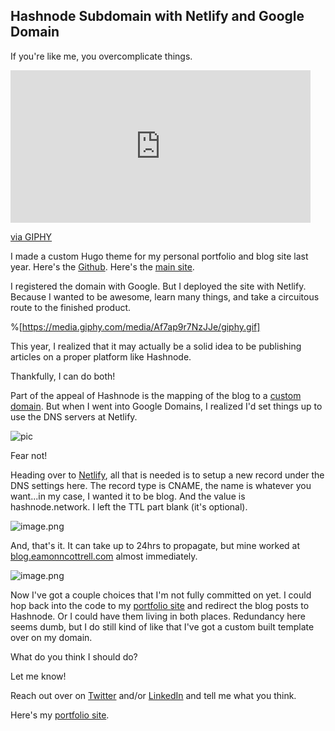 ## Hashnode Subdomain with Netlify and Google Domain

If you're like me, you overcomplicate things.

<iframe src="https://giphy.com/embed/qucJWFolJN6rS" width="480" height="244" frameBorder="0" class="giphy-embed" allowFullScreen></iframe><p><a href="https://giphy.com/gifs/avril-lavigne-complicated-music-video-qucJWFolJN6rS">via GIPHY</a></p>

I made a custom Hugo theme for my personal portfolio and blog site last year. Here's the [Github](https://github.com/sieis/cottrell-theme). Here's the [main site](https://www.eamonncottrell.com/). 

I registered the domain with Google. But I deployed the site with Netlify. Because I wanted to be awesome, learn many things, and take a circuitous route to the finished product.

%[https://media.giphy.com/media/Af7ap9r7NzJJe/giphy.gif]

This year, I realized that it may actually be a solid idea to be publishing articles on a proper platform like Hashnode. 

Thankfully, I can do both!

Part of the appeal of Hashnode is the mapping of the blog to a [custom domain](https://support.hashnode.com/docs/mapping-domain/). But when I went into Google Domains, I realized I'd set things up to use the DNS servers at Netlify.

![pic](https://cdn.hashnode.com/res/hashnode/image/upload/v1645555912603/5hL6gFjeE.png)

Fear not! 

Heading over to [Netlify](https://www.netlify.com/), all that is needed is to setup a new record under the DNS settings here. The record type is CNAME, the name is whatever you want...in my case, I wanted it to be blog. And the value is hashnode.network. I left the TTL part blank (it's optional).

![image.png](https://cdn.hashnode.com/res/hashnode/image/upload/v1645556104231/ELnDYcRNK.png)

And, that's it. It can take up to 24hrs to propagate, but mine worked at [blog.eamonncottrell.com](https://blog.eamonncottrell.com/) almost immediately. 

![image.png](https://cdn.hashnode.com/res/hashnode/image/upload/v1645556055224/1sqV4PF07.png)

Now I've got a couple choices that I'm not fully committed on yet. I could hop back into the code to my [portfolio site](https://www.eamonncottrell.com/posts/) and redirect the blog posts to Hashnode. Or I could have them living in both places. Redundancy here seems dumb, but I do still kind of like that I've got a custom built template over on my domain.

What do you think I should do?

Let me know!

Reach out over on [Twitter](https://twitter.com/EamonnCottrell) and/or [LinkedIn](https://www.linkedin.com/in/eamonncottrell/) and tell me what you think.

Here's my [portfolio site](https://www.eamonncottrell.com/posts/).